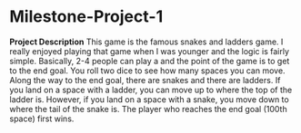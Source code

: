 # Milestone-Project-1
**Project Description**
  This game is the famous snakes and ladders game. I really enjoyed playing that game when I was younger and the logic is fairly simple. Basically, 2-4 people can play a   and the point of the game is to get to the end goal. You roll two dice to see how many spaces you can move. Along the way to the end goal, there are snakes and there     are ladders. If you land on a space with a ladder, you can move up to where the top of the ladder is. However, if you land on a space with a snake, you move down to     where the tail of the snake is. The player who reaches the end goal (100th space) first wins.
